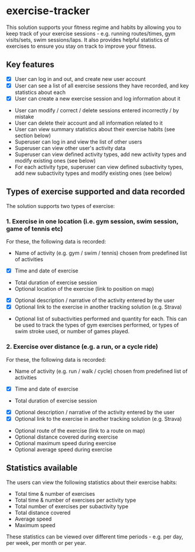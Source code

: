 # exercise-tracker

This solution supports your fitness regime and habits by allowing you to keep track of your exercise sessions - e.g. running routes/times, gym visits/sets, swim sessions/laps. It also provides helpful statistics of exercises to ensure you stay on track to improve your fitness. 

## Key features

- [x] User can log in and out, and create new user account
- [x] User can see a list of all exercise sessions they have recorded, and key statistics about each
- [x] User can create a new exercise session and log information about it
- User can modify / correct / delete sessions entered incorrectly / by mistake
- User can delete their account and all information related to it
- User can view summary statistics about their exercise habits (see section below)
- Superuser can log in and view the list of other users
- Superuser can view other user's activity data
- Superuser can view defined activity types, add new activity types and modify existing ones (see below)
- For each activity type, superuser can view defined subactivity types, add new subactivity types and modify existing ones (see below)

## Types of exercise supported and data recorded

The solution supports two types of exercise:

### 1. Exercise in one location (i.e. gym session, swim session, game of tennis etc)

For these, the following data is recorded:

- Name of activity (e.g. gym / swim / tennis) chosen from predefined list of activities
- [x] Time and date of exercise
- Total duration of exercise session
- Optional location of the exercise (link to position on map)
- [x] Optional description / narrative of the activity entered by the user
- [x] Optional link to the exercise in another tracking solution (e.g. Strava)
- Optional list of subactivities performed and quantity for each. This can be used to track the types of gym exercises performed, or types of swim stroke used, or number of games played. 

### 2. Exercise over distance (e.g. a run, or a cycle ride)

For these, the following data is recorded:

- Name of activity (e.g. run / walk / cycle) chosen from predefined list of activities
- [x] Time and date of exercise
- Total duration of exercise session
- [x] Optional description / narrative of the activity entered by the user
- [x] Optional link to the exercise in another tracking solution (e.g. Strava)
- Optional route of the exercise (link to a route on map)
- Optional distance covered during exercise
- Optional maximum speed during exercise
- Optional average speed during exercise

## Statistics available

The users can view the following statistics about their exercise habits:

- Total time & number of exercises
- Total time & number of exercises per activity type
- Total number of exercises per subactivity type
- Total distance covered
- Average speed 
- Maximum speed

These statistics can be viewed over different time periods - e.g. per day, per week, per month or per year. 

